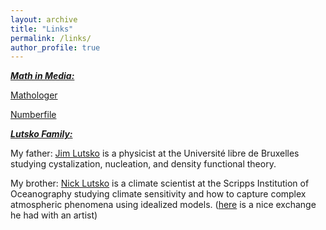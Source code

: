 ```yaml
---
layout: archive
title: "Links"
permalink: /links/
author_profile: true
---
```


***<u>Math in Media:</u>***

[Mathologer](https://www.youtube.com/channel/UC1_uAIS3r8Vu6JjXWvastJg)

[Numberfile](https://www.youtube.com/user/numberphile)

***<u>Lutsko Family:</u>***

  My father: [Jim Lutsko](www.lutsko.com) is a physicist at the Université libre de Bruxelles studying cystalization, nucleation, and density functional theory.
  
  My brother: [Nick Lutsko](https://nicklutsko.github.io/) is a climate scientist at the Scripps Institution of Oceanography studying climate sensitivity and how to capture complex atmospheric phenomena using idealized models. ([here](https://www.artnews.com/art-in-america/interviews/visualizing-climate-change-michael-wang-nick-lutsko-1202681918/) is a nice exchange he had with an artist)

